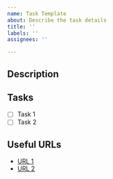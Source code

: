 ```yaml
---
name: Task Template
about: Describe the task details
title: ''
labels: ''
assignees: ''

---
```


## Description
<Description>

## Tasks

- [ ] Task 1
- [ ] Task 2

## Useful URLs

- [URL 1](url)
- [URL 2](url)
